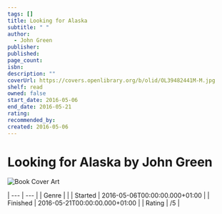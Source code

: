 ```yaml
---
tags: []
title: Looking for Alaska
subtitle: " "
author:
  - John Green
publisher: 
published: 
page_count: 
isbn: 
description: ""
coverUrl: https://covers.openlibrary.org/b/olid/OL39482441M-M.jpg
shelf: read
owned: false
start_date: 2016-05-06
end_date: 2016-05-21
rating: 
recommended_by: 
created: 2016-05-06
---
```


# Looking for Alaska by John Green

![Book Cover Art](https://covers.openlibrary.org/b/olid/OL39482441M-M.jpg)


| --- | --- |
| Genre |  |
| Started | 2016-05-06T00:00:00.000+01:00 |
| Finished | 2016-05-21T00:00:00.000+01:00 |
| Rating | /5 |

